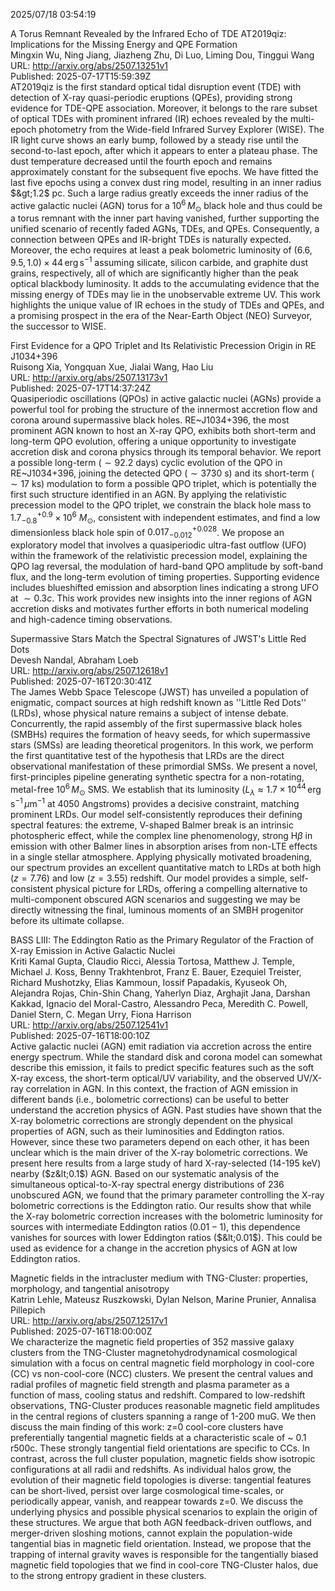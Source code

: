 2025/07/18 03:54:19  

A Torus Remnant Revealed by the Infrared Echo of TDE AT2019qiz:
  Implications for the Missing Energy and QPE Formation  
Mingxin Wu, Ning Jiang, Jiazheng Zhu, Di Luo, Liming Dou, Tinggui Wang  
URL: http://arxiv.org/abs/2507.13251v1  
Published: 2025-07-17T15:59:39Z  
  AT2019qiz is the first standard optical tidal disruption event (TDE) with detection of X-ray quasi-periodic eruptions (QPEs), providing strong evidence for TDE-QPE association. Moreover, it belongs to the rare subset of optical TDEs with prominent infrared (IR) echoes revealed by the multi-epoch photometry from the Wide-field Infrared Survey Explorer (WISE). The IR light curve shows an early bump, followed by a steady rise until the second-to-last epoch, after which it appears to enter a plateau phase. The dust temperature decreased until the fourth epoch and remains approximately constant for the subsequent five epochs. We have fitted the last five epochs using a convex dust ring model, resulting in an inner radius $&gt;1.2$ pc. Such a large radius greatly exceeds the inner radius of the active galactic nuclei (AGN) torus for a $10^6\,M_{\odot}$ black hole and thus could be a torus remnant with the inner part having vanished, further supporting the unified scenario of recently faded AGNs, TDEs, and QPEs. Consequently, a connection between QPEs and IR-bright TDEs is naturally expected. Moreover, the echo requires at least a peak bolometric luminosity of $(6.6, 9.5, 1.0)\times 44 \,\text{erg}\,\text{s}^{-1}$ assuming silicate, silicon carbide, and graphite dust grains, respectively, all of which are significantly higher than the peak optical blackbody luminosity. It adds to the accumulating evidence that the missing energy of TDEs may lie in the unobservable extreme UV. This work highlights the unique value of IR echoes in the study of TDEs and QPEs, and a promising prospect in the era of the Near-Earth Object (NEO) Surveyor, the successor to WISE.   

First Evidence for a QPO Triplet and Its Relativistic Precession Origin
  in RE J1034+396  
Ruisong Xia, Yongquan Xue, Jialai Wang, Hao Liu  
URL: http://arxiv.org/abs/2507.13173v1  
Published: 2025-07-17T14:37:24Z  
  Quasiperiodic oscillations (QPOs) in active galactic nuclei (AGNs) provide a powerful tool for probing the structure of the innermost accretion flow and corona around supermassive black holes. RE~J1034+396, the most prominent AGN known to host an X-ray QPO, exhibits both short-term and long-term QPO evolution, offering a unique opportunity to investigate accretion disk and corona physics through its temporal behavior. We report a possible long-term ($\sim 92.2$ days) cyclic evolution of the QPO in RE~J1034+396, joining the detected QPO ($\sim 3730$ s) and its short-term ($\sim 17$ ks) modulation to form a possible QPO triplet, which is potentially the first such structure identified in an AGN. By applying the relativistic precession model to the QPO triplet, we constrain the black hole mass to $1.7^{+0.9}_{-0.8} \times 10^{6}\ M_\odot$, consistent with independent estimates, and find a low dimensionless black hole spin of $0.017^{+0.028}_{-0.012}$. We propose an exploratory model that involves a quasiperiodic ultra-fast outflow (UFO) within the framework of the relativistic precession model, explaining the QPO lag reversal, the modulation of hard-band QPO amplitude by soft-band flux, and the long-term evolution of timing properties. Supporting evidence includes blueshifted emission and absorption lines indicating a strong UFO at $\sim 0.3c$. This work provides new insights into the inner regions of AGN accretion disks and motivates further efforts in both numerical modeling and high-cadence timing observations.   

Supermassive Stars Match the Spectral Signatures of JWST's Little Red
  Dots  
Devesh Nandal, Abraham Loeb  
URL: http://arxiv.org/abs/2507.12618v1  
Published: 2025-07-16T20:30:41Z  
  The James Webb Space Telescope (JWST) has unveiled a population of enigmatic, compact sources at high redshift known as ''Little Red Dots'' (LRDs), whose physical nature remains a subject of intense debate. Concurrently, the rapid assembly of the first supermassive black holes (SMBHs) requires the formation of heavy seeds, for which supermassive stars (SMSs) are leading theoretical progenitors. In this work, we perform the first quantitative test of the hypothesis that LRDs are the direct observational manifestation of these primordial SMSs. We present a novel, first-principles pipeline generating synthetic spectra for a non-rotating, metal-free $10^6 \, M_\odot$ SMS. We establish that its luminosity ($L_\lambda \approx 1.7 \times 10^{44} \, \text{erg} \, \text{s}^{-1} \, \mu\text{m}^{-1}$ at 4050 Angstroms) provides a decisive constraint, matching prominent LRDs. Our model self-consistently reproduces their defining spectral features: the extreme, V-shaped Balmer break is an intrinsic photospheric effect, while the complex line phenomenology, strong H$\beta$ in emission with other Balmer lines in absorption arises from non-LTE effects in a single stellar atmosphere. Applying physically motivated broadening, our spectrum provides an excellent quantitative match to LRDs at both high ($z=7.76$) and low ($z=3.55$) redshift. Our model provides a simple, self-consistent physical picture for LRDs, offering a compelling alternative to multi-component obscured AGN scenarios and suggesting we may be directly witnessing the final, luminous moments of an SMBH progenitor before its ultimate collapse.   

BASS LIII: The Eddington Ratio as the Primary Regulator of the Fraction
  of X-ray Emission in Active Galactic Nuclei  
Kriti Kamal Gupta, Claudio Ricci, Alessia Tortosa, Matthew J. Temple, Michael J. Koss, Benny Trakhtenbrot, Franz E. Bauer, Ezequiel Treister, Richard Mushotzky, Elias Kammoun, Iossif Papadakis, Kyuseok Oh, Alejandra Rojas, Chin-Shin Chang, Yaherlyn Diaz, Arghajit Jana, Darshan Kakkad, Ignacio del Moral-Castro, Alessandro Peca, Meredith C. Powell, Daniel Stern, C. Megan Urry, Fiona Harrison  
URL: http://arxiv.org/abs/2507.12541v1  
Published: 2025-07-16T18:00:10Z  
  Active galactic nuclei (AGN) emit radiation via accretion across the entire energy spectrum. While the standard disk and corona model can somewhat describe this emission, it fails to predict specific features such as the soft X-ray excess, the short-term optical/UV variability, and the observed UV/X-ray correlation in AGN. In this context, the fraction of AGN emission in different bands (i.e., bolometric corrections) can be useful to better understand the accretion physics of AGN. Past studies have shown that the X-ray bolometric corrections are strongly dependent on the physical properties of AGN, such as their luminosities and Eddington ratios. However, since these two parameters depend on each other, it has been unclear which is the main driver of the X-ray bolometric corrections. We present here results from a large study of hard X-ray-selected (14-195 keV) nearby ($z&lt;0.1$) AGN. Based on our systematic analysis of the simultaneous optical-to-X-ray spectral energy distributions of 236 unobscured AGN, we found that the primary parameter controlling the X-ray bolometric corrections is the Eddington ratio. Our results show that while the X-ray bolometric correction increases with the bolometric luminosity for sources with intermediate Eddington ratios ($0.01-1$), this dependence vanishes for sources with lower Eddington ratios ($&lt;0.01$). This could be used as evidence for a change in the accretion physics of AGN at low Eddington ratios.   

Magnetic fields in the intracluster medium with TNG-Cluster: properties,
  morphology, and tangential anisotropy  
Katrin Lehle, Mateusz Ruszkowski, Dylan Nelson, Marine Prunier, Annalisa Pillepich  
URL: http://arxiv.org/abs/2507.12517v1  
Published: 2025-07-16T18:00:00Z  
  We characterize the magnetic field properties of 352 massive galaxy clusters from the TNG-Cluster magnetohydrodynamical cosmological simulation with a focus on central magnetic field morphology in cool-core (CC) vs non-cool-core (NCC) clusters. We present the central values and radial profiles of magnetic field strength and plasma parameter as a function of mass, cooling status and redshift. Compared to low-redshift observations, TNG-Cluster produces reasonable magnetic field amplitudes in the central regions of clusters spanning a range of 1-200 muG. We then discuss the main finding of this work: z=0 cool-core clusters have preferentially tangential magnetic fields at a characteristic scale of ~ 0.1 r500c. These strongly tangential field orientations are specific to CCs. In contrast, across the full cluster population, magnetic fields show isotropic configurations at all radii and redshifts. As individual halos grow, the evolution of their magnetic field topologies is diverse: tangential features can be short-lived, persist over large cosmological time-scales, or periodically appear, vanish, and reappear towards z=0. We discuss the underlying physics and possible physical scenarios to explain the origin of these structures. We argue that both AGN feedback-driven outflows, and merger-driven sloshing motions, cannot explain the population-wide tangential bias in magnetic field orientation. Instead, we propose that the trapping of internal gravity waves is responsible for the tangentially biased magnetic field topologies that we find in cool-core TNG-Cluster halos, due to the strong entropy gradient in these clusters.   

